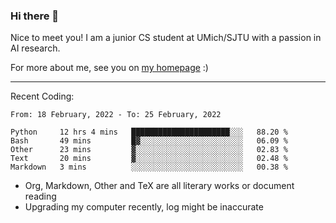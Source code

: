 ### Hi there 👋

Nice to meet you! I am a junior CS student at UMich/SJTU with a passion in AI research. 

For more about me, see you on [my homepage](https://jiayipan.me) :)

---

Recent Coding:
<!--START_SECTION:waka-->
```text
From: 18 February, 2022 - To: 25 February, 2022

Python     12 hrs 4 mins   ██████████████████████░░░   88.20 % 
Bash       49 mins         █▓░░░░░░░░░░░░░░░░░░░░░░░   06.09 % 
Other      23 mins         ▓░░░░░░░░░░░░░░░░░░░░░░░░   02.83 % 
Text       20 mins         ▓░░░░░░░░░░░░░░░░░░░░░░░░   02.48 % 
Markdown   3 mins          ░░░░░░░░░░░░░░░░░░░░░░░░░   00.38 % 
```
<!--END_SECTION:waka-->
- Org, Markdown, Other and TeX are all literary works or document reading
- Upgrading my computer recently, log might be inaccurate
